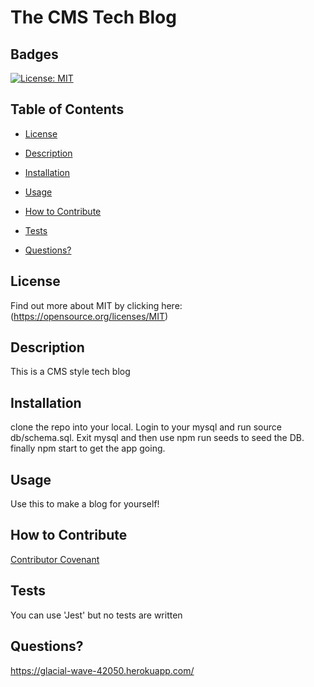 # The CMS Tech Blog


  ## Badges

  [![License: MIT](https://img.shields.io/badge/License-MIT-yellow.svg)](https://opensource.org/licenses/MIT)

  ## Table of Contents

  * [License](#license)

  * [Description](#description)

  * [Installation](#install)

  * [Usage](#usage)

  * [How to Contribute](#how-to-contribute)

  * [Tests](#tests)

  * [Questions?](#questions)

  ## License
  Find out more about MIT by clicking here:
  (https://opensource.org/licenses/MIT)

  ## Description

  This is a CMS style tech blog

  ## Installation

  clone the repo into your local.  Login to your mysql and run source db/schema.sql. Exit mysql and then use npm run seeds to seed the DB.  finally npm start to get the app going.

  ## Usage

  Use this to make a blog for yourself!

  ## How to Contribute
  
   
  [Contributor Covenant](https://www.contributor-covenant.org/)

  ## Tests
  You can use 'Jest' but no tests are written

  ## Questions?
  https://glacial-wave-42050.herokuapp.com/
